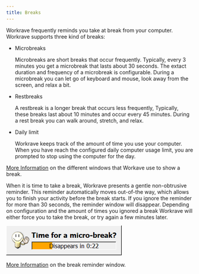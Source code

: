 ```yaml
---
title: Breaks
---
```

Workrave frequently reminds you take at break from your computer. Workrave supports three kind of breaks:

- Microbreaks

    Microbreaks are short breaks that occur frequently. Typically, every 3 minutes you get a microbreak that lasts about 30 seconds.
    The extact duration and frequency of a microbreak is configurable. During a microbreak you can let go of keyboard and mouse, look away from the screen, and relax a bit.

- Restbreaks

    A restbreak is a longer break that occurs less frequently, Typically, these breaks last about 10 minutes and occur every 45 minutes.
    During a rest break you can walk around, stretch, and relax.

- Daily limit

    Workrave keeps track of the amount of time you use your computer.
    When you have reach the configured daily computer usage limit, you are prompted to stop using the computer for the day.

[More Information](/docs/breaks/breaks) on the different windows that Workave use to show a break.

When it is time to take a break, Workrave presents a gentle non-obtrusive reminder.
This reminder automatically moves out-of-the way, which allows you to finish your activity before the break starts.
If you ignore the reminder for more than 30 seconds, the reminder window will disappear.
Depending on configuration and the amount of times you ignored a break Workrave will either force you to take the break, or try again a few minutes later.

![Microbreak prelude window](/images/screenshots/prelude-microbreak.png)

[More Information](/docs/breaks/preludes) on the break reminder window.

